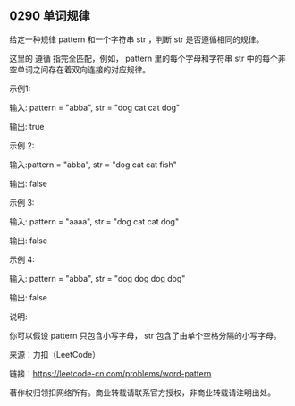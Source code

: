 ## 0290 单词规律

给定一种规律 pattern 和一个字符串 str ，判断 str 是否遵循相同的规律。

这里的 遵循 指完全匹配，例如， pattern 里的每个字母和字符串 str 中的每个非空单词之间存在着双向连接的对应规律。

示例1:

输入: pattern = "abba", str = "dog cat cat dog"

输出: true

示例 2:

输入:pattern = "abba", str = "dog cat cat fish"

输出: false

示例 3:

输入: pattern = "aaaa", str = "dog cat cat dog"

输出: false

示例 4:

输入: pattern = "abba", str = "dog dog dog dog"

输出: false

说明:

你可以假设 pattern 只包含小写字母， str 包含了由单个空格分隔的小写字母。    

来源：力扣（LeetCode）

链接：https://leetcode-cn.com/problems/word-pattern

著作权归领扣网络所有。商业转载请联系官方授权，非商业转载请注明出处。